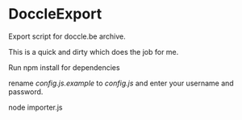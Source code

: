 # DoccleExport
Export script for doccle.be archive.

This is a quick and dirty which does the job for me.


Run npm install for dependencies

rename *config.js.example* to *config.js* and enter your username and password.

node importer.js
